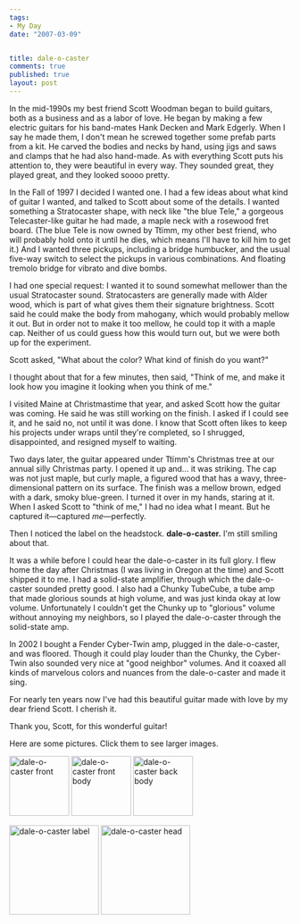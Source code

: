 ```yaml
---
tags:
- My Day
date: "2007-03-09"


title: dale-o-caster
comments: true
published: true
layout: post
---
```


In the mid-1990s my best friend Scott Woodman began to build guitars, both as a business and as a labor of love.  He began by making a few electric guitars for his band-mates Hank Decken and Mark Edgerly.  When I say he made them, I don't mean he screwed together some prefab parts from a kit.  He carved the bodies and necks by hand, using jigs and saws and clamps that he had also hand-made.  As with everything Scott puts his attention to, they were beautiful in every way.  They sounded great, they played great, and they looked soooo pretty.

In the Fall of 1997 I decided I wanted one.  I had a few ideas about what kind of guitar I wanted, and talked to Scott about some of the details.  I wanted something a Stratocaster shape, with neck like "the blue Tele," a gorgeous Telecaster-like guitar he had made, a maple neck with a rosewood fret board.  (The blue Tele is now owned by Ttïmm, my other best friend, who will probably hold onto it until he dies, which means I'll have to kill him to get it.)  And I wanted three pickups, including a bridge humbucker, and the usual five-way switch to select the pickups in various combinations.  And floating tremolo bridge for vibrato and dive bombs.

I had one special request: I wanted it to sound somewhat mellower than the usual Stratocaster sound.  Stratocasters are generally made with Alder wood, which is part of what gives them their signature brightness.  Scott said he could make the body from mahogany, which would probably mellow it out.  But in order not to make it too mellow, he could top it with a maple cap.  Neither of us could guess how this would turn out, but we were both up for the experiment.

Scott asked, "What about the color?  What kind of finish do you want?"

I thought about that for a few minutes, then said, "Think of me, and make it look how you imagine it looking when you think of me."

I visited Maine at Christmastime that year, and asked Scott how the guitar was coming.  He said he was still working on the finish.  I asked if I could see it, and he said no, not until it was done.  I know that Scott often likes to keep his projects under wraps until they're completed, so I shrugged, disappointed, and resigned myself to waiting.

Two days later, the guitar appeared under Ttïmm's Christmas tree at our annual silly Christmas party.  I opened it up and... it was striking.  The cap was not just maple, but curly maple, a figured wood that has a wavy, three-dimensional pattern on its surface.  The finish was a mellow brown, edged with a dark, smoky blue-green.  I turned it over in my hands, staring at it.  When I asked Scott to "think of me," I had no idea what I meant.  But he captured it—captured <em>me</em>—perfectly.

Then I noticed the label on the headstock.  <strong>dale-o-caster.</strong>  I'm still smiling about that.

It was a while before I could hear the dale-o-caster in its full glory.  I flew home the day after Christmas (I was living in Oregon at the time) and Scott shipped it to me.  I had a solid-state amplifier, through which the dale-o-caster sounded pretty good.  I also had a Chunky TubeCube, a tube amp that made glorious sounds at high volume, and was just kinda okay at low volume.  Unfortunately I couldn't get the Chunky up to "glorious" volume without annoying my neighbors, so I played the dale-o-caster through the solid-state amp.

In 2002 I bought a Fender Cyber-Twin amp, plugged in the dale-o-caster, and was floored.  Though it could play louder than the Chunky, the Cyber-Twin also sounded very nice at "good neighbor" volumes.  And it coaxed all kinds of marvelous colors and nuances from the dale-o-caster and made it sing.

For nearly ten years now I've had this beautiful guitar made with love by my dear friend Scott.  I cherish it.

Thank you, Scott, for this wonderful guitar!

Here are some pictures.  Click them to see larger images.

[<img src="/images/doc/front.jpg" alt="dale-o-caster front" title="dale-o-caster front" width="107" />](/images/doc/front.jpg)
[<img src="/images/doc/bodyFront.jpg" alt="dale-o-caster front body" title="dale-o-caster front body" width="107" />](/images/doc/bodyFront.jpg)
[<img src="/images/doc/bodyBack.jpg" alt="dale-o-caster back body" title="dale-o-caster back body" width="107" />](/images/doc/bodyBack.jpg)

[<img src="/images/doc/label.jpg" alt="dale-o-caster label" title="dale-o-caster label" width="160" />](/images/doc/label.jpg)
[<img src="/images/doc/head.jpg" alt="dale-o-caster head" title="dale-o-caster head" width="160" />](/images/doc/head.jpg)

